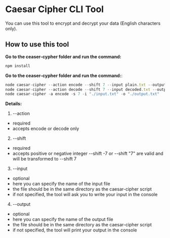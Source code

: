 # Caesar Cipher CLI Tool

You can use this tool to encrypt and decrypt your data (English characters only).

## How to use this tool

**Go to the ceaser-cypher folder and run the command:**

```javascript
npm install
```

**Go to the ceaser-cypher folder and run the command:**:

```javascript
node caesar-cipher --action encode --shift 7 --input plain.txt --output encoded.txt
node caesar-cipher --action decode --shift 7 --input decoded.txt --output plain.txt
node caesar-cipher -a encode -s 7 -i "./input.txt" -o "./output.txt"
```

**Details:**

1. --action

- required
- accepts encode or decode only

2. --shift

- required
- accepts positive or negative integer
  --shift -7 or --shift "7" are valid and will be transformed to --shift 7

3. --input

- optional
- here you can specify the name of the input file
- the file should be in the same directory as the caesar-cipher script
- if not specified, the tool will ask you to write your input in the console

4. --output

- optional
- here you can specify the name of the output file
- the file should be in the same directory as the caesar-cipher script
- if not specified, the tool will print your output in the console
